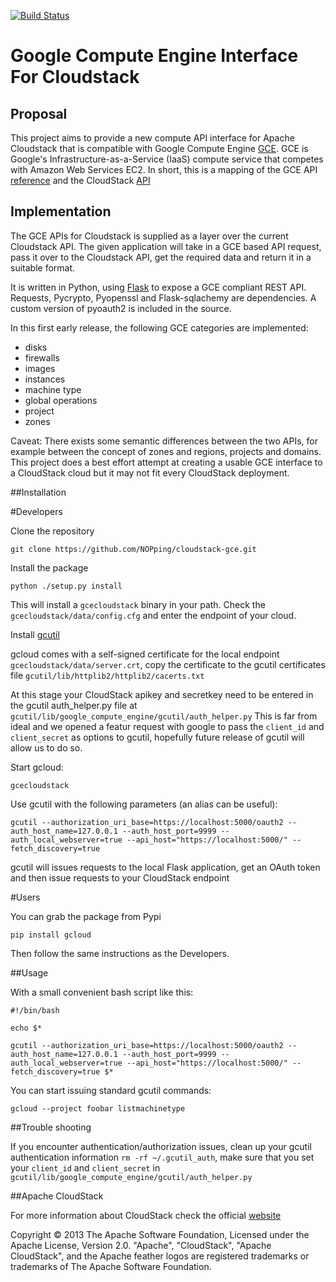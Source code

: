 [![Build Status](https://travis-ci.org/NOPping/cloudstack-gce.png?branch=master)](https://travis-ci.org/NOPping/cloudstack-gce)

# Google Compute Engine Interface For Cloudstack

## Proposal

This project aims to provide a new compute API interface for Apache Cloudstack that is compatible with Google Compute Engine [GCE](https://cloud.google.com/products/compute-engine). GCE is Google's Infrastructure-as-a-Service (IaaS) compute service that competes with Amazon Web Services EC2. In short, this is a mapping of the GCE API [reference](https://developers.google.com/compute/docs/reference/latest/) and the CloudStack [API](http://cloudstack.apache.org/docs/api/index.html)

## Implementation

The GCE APIs for Cloudstack is supplied as a layer over the current Cloudstack API. The given application will take in a GCE based API request, pass it over to the Cloudstack API, get the required data and return it in a suitable format.

It is written in Python, using [Flask](http://flask.pocoo.org/) to expose a GCE compliant REST API. Requests, Pycrypto, Pyopenssl and Flask-sqlachemy are dependencies. A custom version of pyoauth2 is included in the source.

In this first early release, the following GCE categories are implemented:
- disks
- firewalls
- images
- instances
- machine type
- global operations
- project
- zones

Caveat: There exists some semantic differences between the two APIs, for example between the concept of zones and regions, projects and domains. This project does a best effort attempt at creating a usable GCE interface to a CloudStack cloud but it may not fit every CloudStack deployment.

##Installation

#Developers

Clone the repository

    git clone https://github.com/NOPping/cloudstack-gce.git

Install the package

    python ./setup.py install

This will install a `gcecloudstack` binary in your path. Check the `gcecloudstack/data/config.cfg` and enter the endpoint of your cloud.

Install [gcutil](https://developers.google.com/compute/docs/gcutil/) 

gcloud comes with a self-signed certificate for the local endpoint `gcecloudstack/data/server.crt`, copy the certificate to the gcutil certificates file `gcutil/lib/httplib2/httplib2/cacerts.txt`

At this stage your CloudStack apikey and secretkey need to be entered in the gcutil auth_helper.py file at `gcutil/lib/google_compute_engine/gcutil/auth_helper.py`
This is far from ideal and we opened a featur request with google to pass the `client_id` and `client_secret` as options to gcutil, hopefully future release of gcutil will allow us to do so.

Start gcloud:

    gcecloudstack

Use gcutil with the following parameters (an alias can be useful):

    gcutil --authorization_uri_base=https://localhost:5000/oauth2 --auth_host_name=127.0.0.1 --auth_host_port=9999 --auth_local_webserver=true --api_host="https://localhost:5000/" --fetch_discovery=true

gcutil will issues requests to the local Flask application, get an OAuth token and then issue requests to your CloudStack endpoint

#Users

You can grab the package from Pypi

    pip install gcloud

Then follow the same instructions as the Developers.


##Usage

With a small convenient bash script like this:

    #!/bin/bash

    echo $*

    gcutil --authorization_uri_base=https://localhost:5000/oauth2 --auth_host_name=127.0.0.1 --auth_host_port=9999 --auth_local_webserver=true --api_host="https://localhost:5000/" --fetch_discovery=true $*

You can start issuing standard gcutil commands:

    gcloud --project foobar listmachinetype

##Trouble shooting

If you encounter authentication/authorization issues, clean up your gcutil authentication information `rm -rf ~/.gcutil_auth`, make sure that you set your `client_id` and `client_secret` in `gcutil/lib/google_compute_engine/gcutil/auth_helper.py`

##Apache CloudStack

For more information about CloudStack check the official [website](http://cloudstack.apache.org)

Copyright © 2013 The Apache Software Foundation, Licensed under the Apache License, Version 2.0. 
"Apache", "CloudStack", "Apache CloudStack", and the Apache feather logos are registered trademarks or trademarks of The Apache Software Foundation.